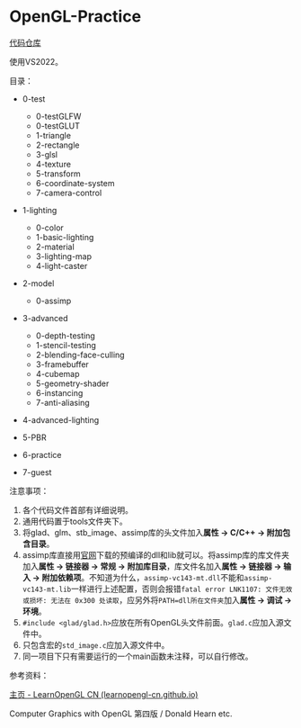 # OpenGL-Practice

[代码仓库](https://github.com/bit704/OpenGL-Practice)

使用VS2022。

目录：

- 0-test
  - 0-testGLFW
  - 0-testGLUT
  - 1-triangle
  - 2-rectangle
  - 3-glsl
  - 4-texture
  - 5-transform
  - 6-coordinate-system
  - 7-camera-control
- 1-lighting
  - 0-color
  - 1-basic-lighting
  - 2-material
  - 3-lighting-map
  - 4-light-caster

- 2-model
  - 0-assimp

- 3-advanced
  - 0-depth-testing
  - 1-stencil-testing
  - 2-blending-face-culling
  - 3-framebuffer
  - 4-cubemap
  - 5-geometry-shader
  - 6-instancing
  - 7-anti-aliasing

- 4-advanced-lighting
- 5-PBR
- 6-practice
- 7-guest

注意事项：

1. 各个代码文件首部有详细说明。
2. 通用代码置于tools文件夹下。
3. 将glad、glm、stb_image、assimp库的头文件加入**属性 -> C/C++ -> 附加包含目录**。
4. assimp库直接用[官网](https://assimp.org/)下载的预编译的dll和lib就可以。将assimp库的库文件夹加入**属性 -> 链接器 -> 常规 -> 附加库目录**，库文件名加入**属性 -> 链接器 -> 输入 -> 附加依赖项**。不知道为什么，`assimp-vc143-mt.dll`不能和`assimp-vc143-mt.lib`一样进行上述配置，否则会报错`fatal error LNK1107: 文件无效或损坏: 无法在 0x300 处读取`，应另外将`PATH=dll所在文件夹`加入**属性 -> 调试 -> 环境**。
5. `#include <glad/glad.h>`应放在所有OpenGL头文件前面。`glad.c`应加入源文件中。
6. 只包含宏的`std_image.c`应加入源文件中。
7. 同一项目下只有需要运行的一个main函数未注释，可以自行修改。

参考资料：

[主页 - LearnOpenGL CN (learnopengl-cn.github.io)](https://learnopengl-cn.github.io/)

Computer Graphics with OpenGL 第四版 / Donald Hearn etc.
